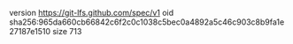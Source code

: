 version https://git-lfs.github.com/spec/v1
oid sha256:965da660cb66842c6f2c0c1038c5bec0a4892a5c46c903c8b9fa1e27187e1510
size 713
